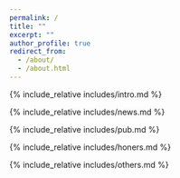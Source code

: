 ```yaml
---
permalink: /
title: ""
excerpt: ""
author_profile: true
redirect_from: 
  - /about/
  - /about.html
---
```


<span class='anchor' id='about-me'></span>
{% include_relative includes/intro.md %}

{% include_relative includes/news.md %}

{% include_relative includes/pub.md %}

{% include_relative includes/honers.md %}

{% include_relative includes/others.md %}
<span class='anchor' id='end-page'></span>


<br>

<center>
  <style>
    .map-container {
        width: 50%; /* 容器宽度为50% */
        max-width: auto; /* 设置最大宽度，可根据需要调整 */
    }
    .map-container img {
        width: 100%; /* 图像宽度为100% */
        height: auto; /* 保持图像纵横比 */
    }
</style>
  <script type="text/javascript" id="clustrmaps" src="//clustrmaps.com/map_v2.js?d=6c-URZho7NNzq18AMnSMO1P-dpZAABAwsvBT53v-o5A&w=a&cl=ffffff&cmo=3acc3a&cmn=ff5353"></script>
</center>
